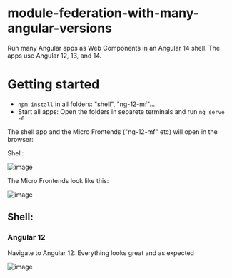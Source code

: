 # module-federation-with-many-angular-versions
Run many Angular apps as Web Components in an Angular 14 shell. The apps use Angular 12, 13, and 14.

# Getting started

- `npm install` in all folders: "shell", "ng-12-mf"...
- Start all apps: Open the folders in separete terminals and run `ng serve -0`

The shell app and the Micro Frontends ("ng-12-mf" etc) will open in the browser:

Shell:

![image](https://user-images.githubusercontent.com/1272446/215782369-521688ef-edf8-4470-943c-4478b21f9143.png)


The Micro Frontends look like this:

![image](https://user-images.githubusercontent.com/1272446/215782521-24d7c70c-072d-464a-87c0-4a8be925f584.png)


## Shell:

### Angular 12

Navigate to Angular 12: Everything looks great and as expected

![image](https://user-images.githubusercontent.com/1272446/215782718-0ee4aa21-b89a-49d6-94bc-eb43b5ad49a8.png)
